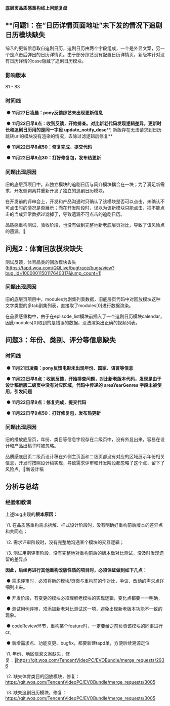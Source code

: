 **底层页品质感重构线上问题复盘**

## **问题1：在“日历详情页面地址”未下发的情况下追剧日历模块缺失

综艺的更新信息取自追剧日历，追剧日历由两个字段组成，一个是外显文案，另一个是点击后弹出的日历详情页。由于部分综艺没有配置日历详情页，新版本针对没有日历详情的case隐藏了追剧日历模块。

### **影响版本**

81 - 83
### **时间线**

​                ● **11月27日凌晨：pony反馈综艺未出现更新信息**

​                ● **11月22日早8点：收到反馈，开始排查。对比新老代码发现逻辑差异，更新时长和追剧日历用的是同一字段** **update_notify_****des****c****, 新版存在无法请求到日历跳转url的模块没有渲染的情况，去除过滤逻辑后修复**

​                ● **11月22日早8点50：修复完成，提交代码**

​                ● **11月22日早9点30：打好修复包，发布热更新**

### **问题出现原因**

旧的底层页项目中，非独立模块的追剧日历与简介模块耦合在一块；为了满足新需求，开发侧剥离并重新开发了独立的追剧日历模块。

在开发前的评审会上，开发和产品沟通时只确认了该模块是否可以点击，未确认不可点击时的情况是否展示；而在开发阶段时，误以为该新模块只能点击，把不能点击的当成异常数据过滤掉了，导致遗漏不可点击的追剧日历。

品质感重构测试、验收阶段，也没有做到完整地新老底层页对比，导致了该风险点的遗漏。

## **问题2：体育回放模块缺失**

测试反馈，体育品类的回放模块丢失 (https://tapd.woa.com/QQLive/bugtrace/bugs/view?bug_id=1000001150117640317&jump_count=1)

### **问题出现原因**

旧的底层页项目中，modules为剧集列表数据，旧底层页代码中对回放模块这种文字类型的多tab剧集列表，直接取了modules[0]进行数据渲染。

在品质感重构中，由于在eplisode_list模块前插入了一个追剧日历模块calendar，因此modules[0]取到的是错误的数据，没法渲染出正确的视频列表。


## **问题3：年份、类别、评分等信息缺失**



### **时间线**

​                ● **11月21日凌晨：pony反馈电影未出现年份、国家、语言等信息**

​                ● **11月22日早8点：收到反馈，开始排查问题，对比新老版本代码，发现是由于设计稿新版二级页中没有对应区域，代码中传递的** **areaYearGenres 字段未被使用，引发问题**

​                ● **11月22日早9点：修复完成，提交代码**

​                ● **11月22日早9点50：打好修复包，发布热更新**


### **问题出现原因**

旧的播放底层页，年份、类目等信息字段存在二级页中，没有外显出来，容易在设计和产品出稿子时被忽略。


品质感底层页二级页设计稿在外侧主页面和二级页都没有对应的区域展示年份相关信息，开发时按照设计稿实现，导致需求评审和开发阶段都忽略了这个点，留下了风险点。新设计稿

## **分析与总结**

### **经验和教训**

上述bug出现的**根本原因：**

​            \1.     在品质感重构需求拆解、样式设计阶段时，没有明确好重构前后版本的差异点和共同点；

​            \2.     需求评审阶段时，没有完整地沟通某个模块的交互逻辑；

​            \3.     测试用例评审阶段，没有完整地对重构前后的版本做对比测试，没及时发现遗留的差异点

**因此，后续再进行其他重构改版性质的项目时，必须保证做到如下几点：**

​                ● 需求评审时，必须将新的模块/页面与重构前的作对比，争议、改动的需求点详细列出来。

​                ● 开发阶段，有变更的模块必须理解老模块的实现逻辑，变化点都要一一明确，

​                ● 测试用例评审，须添加新老对比测试这一项，避免出现新老版本功能不一致的现象。

​                ● codeReview环节，重构某个feature时，一定要给之前负责该模块的同事进行cr。

​                ● 新增需求点、功能变更、bugfix，都要新建tapd单，方便后续溯源定位


​            \1.     年份、地区信息文案缺失，修复：https://git.woa.com/TencentVideoPC/EVOBundle/merge_requests/2936

​            \2.     缺失体育类目的回放模块，修复：https://git.woa.com/TencentVideoPC/EVOBundle/merge_requests/3005

​            \3.     缺失追剧日历模块，修复：https://git.woa.com/TencentVideoPC/EVOBundle/merge_requests/3005